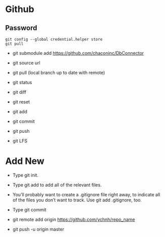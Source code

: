 # Github 
## Password
```
git config --global credential.helper store
git pull
```
- git submodule add https://github.com/chaconinc/DbConnector

- git source url
- git pull (local branch up to date with remote)
- git status


- git diff
- git reset

- git add
- git commit
- git push
- git LFS
# Add New
* Type git init.
* Type git add to add all of the relevant files.
* You’ll probably want to create a .gitignore file right away, to indicate all of the files you don’t want to track. Use git add .gitignore, too.
* Type git commit

* git remote add origin https://github.com/ychnh/repo_name
* git push -u origin master

